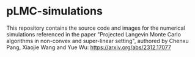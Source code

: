 # pLMC-simulations
This repository contains the source code and images for the numerical simulations referenced in the paper "Projected Langevin Monte Carlo algorithms in non-convex and super-linear setting", authored by Chenxu Pang, Xiaojie Wang and Yue Wu: https://arxiv.org/abs/2312.17077
